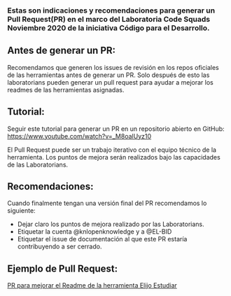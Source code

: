 ### Estas son indicaciones y recomendaciones para generar un Pull Request(PR) en el marco del Laboratoria Code Squads Noviembre 2020 de la iniciativa Código para el Desarrollo.

## Antes de generar un PR:

Recomendamos que generen los issues de revisión en los repos oficiales de las herramientas antes de generar un PR. 
Solo después de esto las laboratorians pueden generar un pull request para ayudar a mejorar los readmes de las herramientas asignadas.

## Tutorial:

Seguir este tutorial para generar un PR en un repositorio abierto en GitHub:
https://www.youtube.com/watch?v=_M8oalUyz10

El Pull Request puede ser un trabajo iterativo con el equipo técnico de la herramienta. 
Los puntos de mejora serán realizados bajo las capacidades de las Laboratorians.

## Recomendaciones:

Cuando finalmente tengan una versión final del PR recomendamos lo siguiente:
- Dejar claro los puntos de mejora realizado por las Laboratorians.
- Etiquetar la cuenta @knlopenknowledge y a @EL-BID
- Etiquetar el issue de documentación al que este PR estaría contribuyendo a ser cerrado.

## Ejemplo de Pull Request:
[PR para mejorar el Readme de la herramienta Elijo Estudiar](https://github.com/datauy/ElijoEstudiar/pull/104/commits/0fd5cce225f5bda792697c4518601828e2269f83?short_path=b335630#diff-b335630551682c19a781afebcf4d07bf978fb1f8ac04c6bf87428ed5106870f5) 
